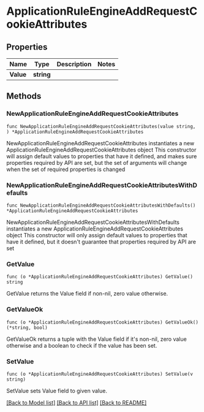 # ApplicationRuleEngineAddRequestCookieAttributes

## Properties

Name | Type | Description | Notes
------------ | ------------- | ------------- | -------------
**Value** | **string** |  | 

## Methods

### NewApplicationRuleEngineAddRequestCookieAttributes

`func NewApplicationRuleEngineAddRequestCookieAttributes(value string, ) *ApplicationRuleEngineAddRequestCookieAttributes`

NewApplicationRuleEngineAddRequestCookieAttributes instantiates a new ApplicationRuleEngineAddRequestCookieAttributes object
This constructor will assign default values to properties that have it defined,
and makes sure properties required by API are set, but the set of arguments
will change when the set of required properties is changed

### NewApplicationRuleEngineAddRequestCookieAttributesWithDefaults

`func NewApplicationRuleEngineAddRequestCookieAttributesWithDefaults() *ApplicationRuleEngineAddRequestCookieAttributes`

NewApplicationRuleEngineAddRequestCookieAttributesWithDefaults instantiates a new ApplicationRuleEngineAddRequestCookieAttributes object
This constructor will only assign default values to properties that have it defined,
but it doesn't guarantee that properties required by API are set

### GetValue

`func (o *ApplicationRuleEngineAddRequestCookieAttributes) GetValue() string`

GetValue returns the Value field if non-nil, zero value otherwise.

### GetValueOk

`func (o *ApplicationRuleEngineAddRequestCookieAttributes) GetValueOk() (*string, bool)`

GetValueOk returns a tuple with the Value field if it's non-nil, zero value otherwise
and a boolean to check if the value has been set.

### SetValue

`func (o *ApplicationRuleEngineAddRequestCookieAttributes) SetValue(v string)`

SetValue sets Value field to given value.



[[Back to Model list]](../README.md#documentation-for-models) [[Back to API list]](../README.md#documentation-for-api-endpoints) [[Back to README]](../README.md)


